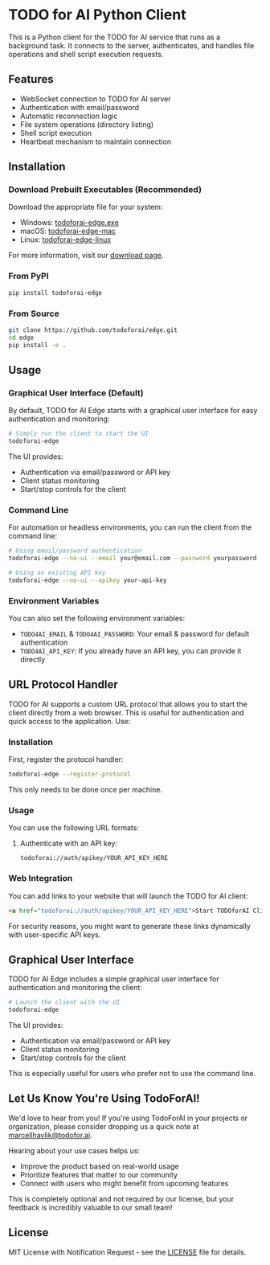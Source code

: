 # TODO for AI Python Client

This is a Python client for the TODO for AI service that runs as a background task. It connects to the server, authenticates, and handles file operations and shell script execution requests.

## Features

- WebSocket connection to TODO for AI server
- Authentication with email/password
- Automatic reconnection logic
- File system operations (directory listing)
- Shell script execution
- Heartbeat mechanism to maintain connection

## Installation

### Download Prebuilt Executables (Recommended)

Download the appropriate file for your system:
- Windows: [todoforai-edge.exe](https://todoforai-edge.r2.cloudflarestorage.com/edge/latest/todoforai-edge.exe)
- macOS: [todoforai-edge-mac](https://todoforai-edge.r2.cloudflarestorage.com/edge/latest/todoforai-edge-mac)
- Linux: [todoforai-edge-linux](https://todoforai-edge.r2.cloudflarestorage.com/edge/latest/todoforai-edge-linux)

For more information, visit our [download page](https://todoforai.com/downloads).

### From PyPI

```bash
pip install todoforai-edge
```

### From Source

```bash
git clone https://github.com/todoforai/edge.git
cd edge
pip install -e .
```

## Usage

### Graphical User Interface (Default)

By default, TODO for AI Edge starts with a graphical user interface for easy authentication and monitoring:

```bash
# Simply run the client to start the UI
todoforai-edge
```

The UI provides:
- Authentication via email/password or API key
- Client status monitoring
- Start/stop controls for the client

### Command Line

For automation or headless environments, you can run the client from the command line:

```bash
# Using email/password authentication
todoforai-edge --no-ui --email your@email.com --password yourpassword

# Using an existing API key
todoforai-edge --no-ui --apikey your-api-key
```

### Environment Variables

You can also set the following environment variables:

- `TODO4AI_EMAIL` & `TODO4AI_PASSWORD`: Your email & password for default authentication
- `TODO4AI_API_KEY`: If you already have an API key, you can provide it directly

## URL Protocol Handler

TODO for AI supports a custom URL protocol that allows you to start the client directly from a web browser. This is useful for authentication and quick access to the application.
Use:

### Installation

First, register the protocol handler:

```bash
todoforai-edge --register-protocol
```

This only needs to be done once per machine.

### Usage

You can use the following URL formats:

1. Authenticate with an API key:
   ```
   todoforai://auth/apikey/YOUR_API_KEY_HERE
   ```

### Web Integration

You can add links to your website that will launch the TODO for AI client:

```html
<a href="todoforai://auth/apikey/YOUR_API_KEY_HERE">Start TODOforAI Client</a>
```

For security reasons, you might want to generate these links dynamically with user-specific API keys.

## Graphical User Interface

TODO for AI Edge includes a simple graphical user interface for authentication and monitoring the client:

```bash
# Launch the client with the UI
todoforai-edge
```

The UI provides:
- Authentication via email/password or API key
- Client status monitoring
- Start/stop controls for the client

This is especially useful for users who prefer not to use the command line.

## Let Us Know You're Using TodoForAI!

We'd love to hear from you! If you're using TodoForAI in your projects or organization, please consider dropping us a quick note at marcellhavlik@todofor.ai. 

Hearing about your use cases helps us:
- Improve the product based on real-world usage
- Prioritize features that matter to our community
- Connect with users who might benefit from upcoming features

This is completely optional and not required by our license, but your feedback is incredibly valuable to our small team!

## License

MIT License with Notification Request - see the [LICENSE](LICENSE) file for details.
